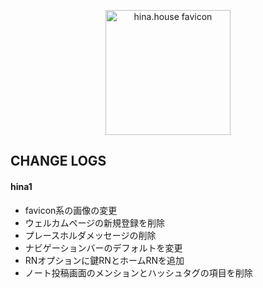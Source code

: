 <p align="center">
	<img src="https://usercontent.misskey.online/xb4786y7/2b66076f-22bd-44b1-9eed-cb80881fd924.png" alt="hina.house favicon" width="200"/>
</p>

## CHANGE LOGS

#### hina1

- favicon系の画像の変更
- ウェルカムページの新規登録を削除
- プレースホルダメッセージの削除
- ナビゲーションバーのデフォルトを変更
- RNオプションに鍵RNとホームRNを追加
- ノート投稿画面のメンションとハッシュタグの項目を削除

